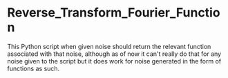 # Reverse_Transform_Fourier_Function
This Python script when given noise should return the relevant function associated with that noise, although as of now it can't really do that for any noise given to the script but it does work for noise generated in the form of functions as such.
